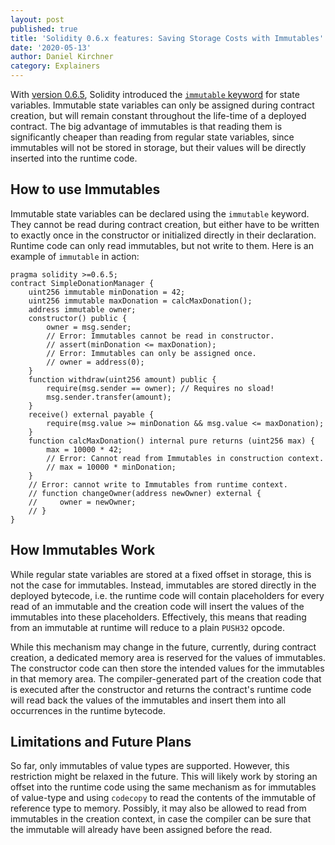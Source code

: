 ```yaml
---
layout: post
published: true
title: 'Solidity 0.6.x features: Saving Storage Costs with Immutables'
date: '2020-05-13'
author: Daniel Kirchner
category: Explainers
---
```


With [version 0.6.5](https://github.com/ethereum/solidity/releases/tag/v0.6.5), Solidity introduced the 
[``immutable`` keyword](https://solidity.readthedocs.io/en/v0.6.7/contracts.html?highlight=immutable#constant-and-immutable-state-variables) 
for state variables. Immutable state variables can only be assigned during contract creation, but will remain 
constant throughout the life-time of a deployed contract.
The big advantage of immutables is that reading them is significantly cheaper than reading from regular state variables, 
since immutables will not be stored in storage, but their values will be directly inserted into the runtime code.

## How to use Immutables

Immutable state variables can be declared using the ``immutable`` keyword. They cannot be read during contract creation, 
but either have to be written to exactly once in the constructor or initialized directly in their declaration. 
Runtime code can only read immutables, but not write to them.
Here is an example of ``immutable`` in action:
```solidity
pragma solidity >=0.6.5;
contract SimpleDonationManager {
    uint256 immutable minDonation = 42;
    uint256 immutable maxDonation = calcMaxDonation();
    address immutable owner;
    constructor() public {
        owner = msg.sender;
        // Error: Immutables cannot be read in constructor.
        // assert(minDonation <= maxDonation);
        // Error: Immutables can only be assigned once.
        // owner = address(0);
    }
    function withdraw(uint256 amount) public {
        require(msg.sender == owner); // Requires no sload!
        msg.sender.transfer(amount);
    }
    receive() external payable {
        require(msg.value >= minDonation && msg.value <= maxDonation);
    }
    function calcMaxDonation() internal pure returns (uint256 max) {
        max = 10000 * 42;
        // Error: Cannot read from Immutables in construction context.
        // max = 10000 * minDonation;
    }
    // Error: cannot write to Immutables from runtime context.
    // function changeOwner(address newOwner) external {
    //     owner = newOwner;
    // }
}

```

## How Immutables Work

While regular state variables are stored at a fixed offset in storage, this is not the case for immutables. Instead, 
immutables are stored directly in the deployed bytecode, i.e. the runtime code will contain placeholders for every 
read of an immutable and the creation code will insert the values of the immutables into these placeholders. 
Effectively, this means that reading from an immutable at runtime will reduce to a plain ``PUSH32`` opcode.


While this mechanism may change in the future, currently, during contract creation, a dedicated memory area is reserved 
for the values of immutables. The constructor code can then store the intended values for the immutables in that memory area.
The compiler-generated part of the creation code that is executed after the constructor and returns the contract's 
runtime code will read back the values of the immutables and insert them into all occurrences in the runtime bytecode.


## Limitations and Future Plans

So far, only immutables of value types are supported. However, this restriction might be relaxed in the future. 
This will likely work by storing an offset into the runtime code using the same mechanism as for immutables of value-type 
and using ``codecopy`` to read the contents of the immutable of reference type to memory.
Possibly, it may also be allowed to read from immutables in the creation context, in case the compiler can be sure that the 
immutable will already have been assigned before the read.
